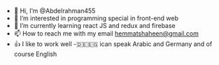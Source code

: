 - 👋 Hi, I’m @Abdelrahman455
- 👀 I’m interested in programming special in front-end web
- 🌱 I’m currently learning react JS and redux and firebase
- 📫 How to reach me with my email hemmatshaheen@gmail.com
- 👍 I like to work well 
-🇩🇪🇪🇬 ican speak Arabic and Germany and of course English
<!---
Abdelrahman455/Abdelrahman455 is a ✨ special ✨ repository because its `README.md` (this file) appears on your GitHub profile.
You can click the Preview link to take a look at your changes.
--->
